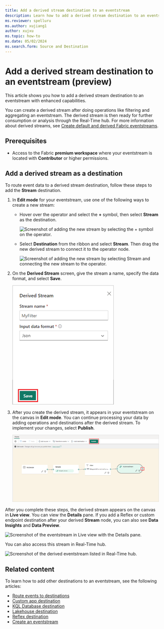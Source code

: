 ```yaml
---
title: Add a derived stream destination to an eventstream
description: Learn how to add a derived stream destination to an eventstream with enhanced capabilities.
ms.reviewer: spelluru
ms.author: xujiang1
author: xujxu
ms.topic: how-to
ms.date: 05/02/2024
ms.search.form: Source and Destination
---
```


# Add a derived stream destination to an eventstream (preview)

This article shows you how to add a derived stream destination to an eventstream with enhanced capabilities.

You can create a derived stream after doing operations like filtering and aggregating an eventstream. The derived stream is then ready for further consumption or analysis through the Real-Time hub. For more information about derived streams, see [Create default and derived Fabric eventstreams](create-default-derived-streams.md).

## Prerequisites

- Access to the Fabric **premium workspace** where your eventstream is located with **Contributor** or higher permissions.

## Add a derived stream as a destination

To route event data to a derived stream destination, follow these steps to add the **Stream** destination.

1. In **Edit mode** for your eventstream, use one of the following ways to create a new stream:

   - Hover over the operator and select the **+** symbol, then select **Stream** as the destination.

     ![Screenshot of adding the new stream by selecting the + symbol on the operator.](media/add-destination-derived-stream/.png)

   - Select **Destination** from the ribbon and select **Stream**. Then drag the new derived stream to connect it to the operator node.

     ![Screenshot of adding the new stream by selecting Stream and connecting the new stream to the operator.](media/add-destination-derived-stream/.png)

1. On the **Derived Stream** screen, give the stream a name, specify the data format, and select **Save**.

   ![Screenshot of the Derived Stream screen with Save highlighted.](media/add-destination-derived-stream/derived-stream.png)

1. After you create the derived stream, it appears in your eventstream on the canvas in **Edit mode**. You can continue processing your data by adding operations and destinations after the derived stream. To implement your changes, select **Publish**.

   ![Screenshot of the derived stream in Edit mode, with Publish highlighted.](media/add-destination-derived-stream/edit-mode.png)

After you complete these steps, the derived stream appears on the canvas in **Live view**. You can view the **Details** pane. If you add a Reflex or custom endpoint destination after your derived **Stream** node, you can also see **Data Insights** and **Data Preview**.

![Screenshot of the eventstream in Live view with the Details pane.](media/add-destination-derived-stream/.png)

You can also access this stream in Real-Time hub.

![Screenshot of the derived eventstream listed in Real-Time hub.](media/add-destination-derived-stream/.png)

## Related content 

To learn how to add other destinations to an eventstream, see the following articles: 

- [Route events to destinations ](add-manage-eventstream-destinations-enhanced.md)
- [Custom app destination](add-destination-custom-app-enhanced.md)
- [KQL Database destination](add-destination-kql-database-enhanced.md)
- [Lakehouse destination](add-destination-lakehouse-enhanced.md)
- [Reflex destination](add-destination-reflex-enhanced.md)
- [Create an eventstream](create-manage-an-eventstream.md)
